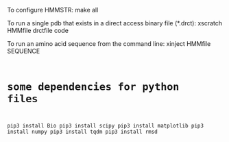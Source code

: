 To configure HMMSTR:
make all

To run a single pdb that exists in a direct access binary file (\*.drct):
xscratch HMMfile drctfile code

To run an amino acid sequence from the command line:
xinject HMMfile SEQUENCE <code> <chain>

# some dependencies for python files
pip3 install Bio
pip3 install scipy
pip3 install matplotlib
pip3 install numpy
pip3 install tqdm
pip3 install rmsd

